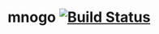 mnogo [![Build Status][travis-img]][travis]
=====

[travis]: http://travis-ci.org/lambda-llama/mnogo
[travis-img]: https://secure.travis-ci.org/lambda-llama/mnogo.png
